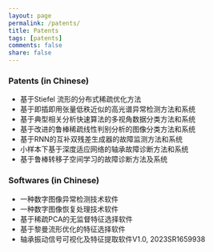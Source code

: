 ```yaml
---
layout: page
permalink: /patents/
title: Patents
tags: [patents]
comments: false
share: false
---
```



### Patents (in Chinese)
* 基于Stiefel 流形的分布式稀疏优化方法 <br>
* 基于即插即用张量低秩近似的高光谱异常检测方法和系统 <br>
* 基于典型相关分析快速算法的多视角数据分类方法和系统 <br>
* 基于改进的鲁棒稀疏线性判别分析的图像分类方法和系统 <br>
* 基于RNN的互补双残差生成器的故障监测方法和系统 <br>
* 小样本下基于深度适应网络的轴承故障诊断方法和系统 <br>
* 基于鲁棒转移子空间学习的故障诊断方法及系统 <br>

### Softwares (in Chinese)
* 一种数字图像异常检测技术软件 <br>
* 一种数字图像恢复处理技术软件 <br>
* 基于稀疏PCA的无监督特征选择软件 <br>
* 基于黎曼流形优化的特征选择软件 <br>
* 轴承振动信号可视化及特征提取软件V1.0, 2023SR1659938

